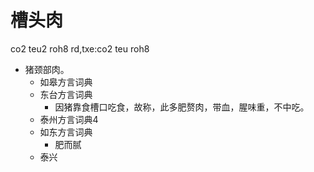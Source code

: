 # 槽头肉
co2 teu2 roh8
rd,txe:co2 teu roh8
+ 猪颈部肉。
  * 如皋方言词典
  * 东台方言词典
    + 因猪靠食槽口吃食，故称，此多肥赘肉，带血，腥味重，不中吃。
  * 泰州方言词典4
  * 如东方言词典
    + 肥而腻
  * 泰兴
